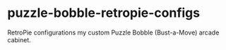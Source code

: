 # puzzle-bobble-retropie-configs
RetroPie configurations my custom Puzzle Bobble (Bust-a-Move) arcade cabinet.
